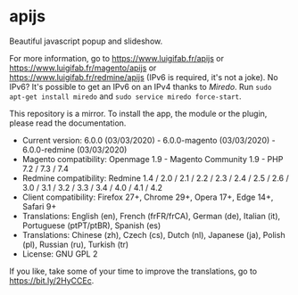 # apijs

Beautiful javascript popup and slideshow.

For more information, go to https://www.luigifab.fr/apijs or https://www.luigifab.fr/magento/apijs or https://www.luigifab.fr/redmine/apijs (IPv6 is required, it's not a joke). No IPv6? It's possible to get an IPv6 on an IPv4 thanks to *Miredo*. Run `sudo apt-get install miredo` and `sudo service miredo force-start`.

This repository is a mirror. To install the app, the module or the plugin, please read the documentation.

- Current version: 6.0.0 (03/03/2020) - 6.0.0-magento (03/03/2020) - 6.0.0-redmine (03/03/2020)
- Magento compatibility: Openmage 1.9 - Magento Community 1.9 - PHP 7.2 / 7.3 / 7.4
- Redmine compatibility: Redmine 1.4 / 2.0 / 2.1 / 2.2 / 2.3 / 2.4 / 2.5 / 2.6 / 3.0 / 3.1 / 3.2 / 3.3 / 3.4 / 4.0 / 4.1 / 4.2
- Client compatibility: Firefox 27+, Chrome 29+, Opera 17+, Edge 14+, Safari 9+
- Translations: English (en), French (frFR/frCA), German (de), Italian (it), Portuguese (ptPT/ptBR), Spanish (es)
- Translations: Chinese (zh), Czech (cs), Dutch (nl), Japanese (ja), Polish (pl), Russian (ru), Turkish (tr)
- License: GNU GPL 2

If you like, take some of your time to improve the translations, go to https://bit.ly/2HyCCEc.
